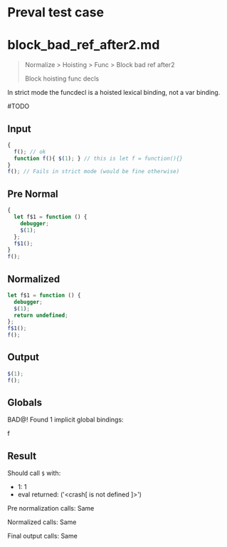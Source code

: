 # Preval test case

# block_bad_ref_after2.md

> Normalize > Hoisting > Func > Block bad ref after2
>
> Block hoisting func decls

In strict mode the funcdecl is a hoisted lexical binding, not a var binding.

#TODO

## Input

`````js filename=intro
{
  f(); // ok
  function f(){ $(1); } // this is let f = function(){}
}
f(); // Fails in strict mode (would be fine otherwise)
`````

## Pre Normal

`````js filename=intro
{
  let f$1 = function () {
    debugger;
    $(1);
  };
  f$1();
}
f();
`````

## Normalized

`````js filename=intro
let f$1 = function () {
  debugger;
  $(1);
  return undefined;
};
f$1();
f();
`````

## Output

`````js filename=intro
$(1);
f();
`````

## Globals

BAD@! Found 1 implicit global bindings:

f

## Result

Should call `$` with:
 - 1: 1
 - eval returned: ('<crash[ <ref> is not defined ]>')

Pre normalization calls: Same

Normalized calls: Same

Final output calls: Same
